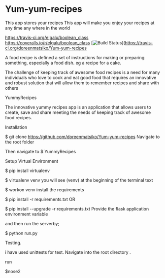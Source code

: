 # Yum-yum-recipes
This app stores your recipes
This app will make you enjoy your recipes at any time any where in the world

https://travis-ci.org/elgalu/boolean_class  https://coveralls.io/r/elgalu/boolean_class
[![Build Status](https://travis-ci.org/doreenmatsiko/Yum-yum-recipes.svg?branch=master)](https://travis-ci.org/doreenmatsiko/Yum-yum-recipes

A food recipe is defined a set of instructions for making or preparing something, especially a food dish. eg a recipe for a cake.

The challenge of keeping track of awesome food recipes is a need for many individuals who love to cook and eat good food that requires an innovative and robust solution that will allow them to remember recipes and share with others

YummyRecipes

The innovative yummy recipes app is an application that allows users to create, save and share meeting the needs of keeping track of awesome food recipes.

Installation

$ git clone https://github.com/doreenmatsiko/Yum-yum-recipes
Navigate to the root folder

Then navigate to $ YummyRecipes

Setup Virtual Environment

$ pip install virtualenv

$ virtualenv venv
you will see (venv) at the beginning of the terminal text

$ workon venv
install the requirements

$ pip install  -r requirements.txt
OR

$ pip install --upgrade -r requirements.txt
Provide the flask application environment variable

and then run the serverby;

$ python run.py

Testing.

i have used unittests for test. Navigate into the root directory .

 run

  $nose2